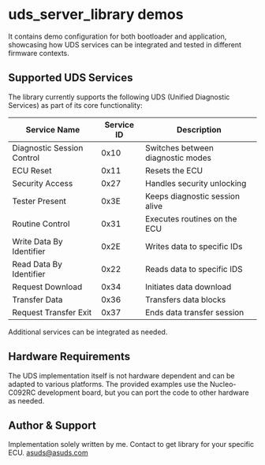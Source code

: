 # uds_server_library demos

It contains demo configuration for both bootloader and application, showcasing how UDS services can be integrated and tested in different firmware contexts.

## Supported UDS Services

The library currently supports the following UDS (Unified Diagnostic Services) as part of its core functionality:

| Service Name                | Service ID | Description                        |
|-----------------------------|------------|------------------------------------|
| Diagnostic Session Control  | 0x10       | Switches between diagnostic modes  |
| ECU Reset                   | 0x11       | Resets the ECU                     |
| Security Access             | 0x27       | Handles security unlocking         |
| Tester Present              | 0x3E       | Keeps diagnostic session alive     |
| Routine Control             | 0x31       | Executes routines on the ECU       |
| Write Data By Identifier    | 0x2E       | Writes data to specific IDs        |
| Read Data By Identifier     | 0x22       | Reads data to specific IDS         |
| Request Download            | 0x34       | Initiates data download            |
| Transfer Data               | 0x36       | Transfers data blocks              |
| Request Transfer Exit       | 0x37       | Ends data transfer session         |

Additional services can be integrated as needed.

## Hardware Requirements

The UDS implementation itself is not hardware dependent and can be adapted to various platforms. The provided examples use the Nucleo-C092RC development board, but you can port the code to other hardware as needed.

## Author & Support

Implementation solely written by me. Contact to get library for your specific ECU.
asuds@asuds.com
